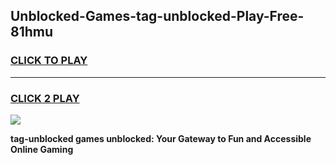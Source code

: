 
## Unblocked-Games-tag-unblocked-Play-Free-81hmu
<h3>
<a href="https://premium76.site?title=tag-unblocked&ref=23A">CLICK TO PLAY</a></h3>
<hr>

<h3>
<a href="https://premium76.site?title=tag-unblocked&ref=23A">CLICK 2 PLAY</a>
  
</h3>

<a href="https://premium76.site?title=tag-unblocked&ref=23A"><img src="https://clearcache.store/games.png"></a>


**tag-unblocked games unblocked: Your Gateway to Fun and Accessible Online Gaming**
